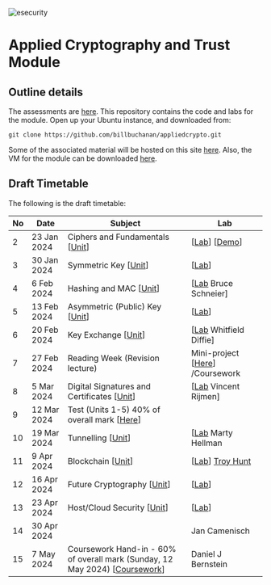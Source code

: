 ![esecurity](https://raw.githubusercontent.com/billbuchanan/appliedcrypto/main/z_associated/esecurity_graphics.png)

# Applied Cryptography and Trust Module 

## Outline details
The assessments are [here](https://github.com/billbuchanan/appliedcrypto/tree/main/z_assessments). This repository contains the code and labs for the module. Open up your Ubuntu instance, and downloaded from:
```
git clone https://github.com/billbuchanan/appliedcrypto.git
```

Some of the associated material will be hosted on this site [here](https://asecuritysite.com/csn11131). Also, the VM for the module can be downloaded [here](https://1drv.ms/u/s!AtLuQYeqHsJljfBbjVakRcSGIsQ3GA?e=DgvMbM).


## Draft Timetable
The following is the draft timetable:

| No | Date         | Subject                                            | Lab                            |
|----|--------------|----------------------------------------------------|--------------------------------|
| 2  | 23 Jan 2024  | Ciphers and Fundamentals [[Unit](https://github.com/billbuchanan/appliedcrypto/tree/main/unit01_cipher_fundamentals)]                      | [[Lab](https://github.com/billbuchanan/appliedcrypto/tree/main/unit01_cipher_fundamentals/lab)] [[Demo](https://www.youtube.com/watch?v=v6H7lHblKes)]         |
| 3  | 30 Jan 2024   | Symmetric Key [[Unit](https://github.com/billbuchanan/appliedcrypto/tree/main/unit02_symmetric)]                                 | [[Lab](https://github.com/billbuchanan/appliedcrypto/tree/main/unit02_symmetric/lab)]         |
| 4  | 6 Feb 2024  | Hashing and MAC [[Unit](https://github.com/billbuchanan/appliedcrypto/tree/main/unit03_hashing)]                               | [[Lab](https://github.com/billbuchanan/appliedcrypto/tree/main/unit03_hashing/lab) Bruce Schneier]                   |
| 5  | 13 Feb 2024  | Asymmetric (Public) Key [[Unit](https://github.com/billbuchanan/appliedcrypto/tree/main/unit04_public_key)]                       | [[Lab](https://github.com/billbuchanan/appliedcrypto/tree/main/unit04_public_key/lab)]                     |
| 6  | 20 Feb 2024  | Key Exchange   [[Unit](https://github.com/billbuchanan/appliedcrypto/tree/main/unit05_key_exchange)]                                | [[Lab](https://github.com/billbuchanan/appliedcrypto/tree/main/unit05_key_exchange/lab) Whitfield Diffie]                |
| 7 | 27 Feb 2024  | Reading Week (Revision lecture)   | Mini-project  [[Here](https://github.com/billbuchanan/appliedcrypto/tree/main/unit06a_mini_project)] /Coursework |
| 8  | 5 Mar 2024   | Digital Signatures and Certificates   [[Unit](https://github.com/billbuchanan/appliedcrypto/tree/main/unit06_trust_dig_cert)]              | [[Lab](https://github.com/billbuchanan/appliedcrypto/tree/main/unit06_trust_dig_cert/lab) Vincent Rijmen]   
| 9  | 12 Mar 2024  | Test (Units 1-5) 40% of overall mark [[Here](https://github.com/billbuchanan/appliedcrypto/tree/main/z_assessments/test01)] |                                |
| 10 | 19 Mar 2024  | Tunnelling     [[Unit](https://github.com/billbuchanan/appliedcrypto/tree/main/unit07_tunnelling)]                                | [[Lab](https://github.com/billbuchanan/appliedcrypto/tree/main/unit07_tunnelling/lab) Marty Hellman                      |
| 11 | 9 Apr 2024   | Blockchain   [[Unit](https://github.com/billbuchanan/appliedcrypto/tree/main/unit08_blockchain)]                                             | [[Lab](https://github.com/billbuchanan/appliedcrypto/tree/main/unit08_blockchain/lab)] [Troy Hunt](https://us02web.zoom.us/j/87987679833?pwd=SVhMUHRVbXRRQjc0anFTS1UyaGVhQT09)     |
| 12 | 16 Apr 2024   | Future Cryptography  [[Unit](https://github.com/billbuchanan/appliedcrypto/tree/main/unit09_future)]                                  | [[Lab](https://github.com/billbuchanan/appliedcrypto/tree/main/unit09_future/lab)]                            |
| 13 | 23 Apr 2024  | Host/Cloud Security    [[Unit](https://github.com/billbuchanan/appliedcrypto/tree/main/unit10_services)]                      |    [[Lab](https://github.com/billbuchanan/appliedcrypto/tree/main/unit10_services/lab)]                          | 
| 14 | 30 Apr 2024   |                                                    |     Jan Camenisch                       |
| 15 | 7 May 2024  | Coursework Hand-in - 60% of overall mark (Sunday, 12 May 2024) [[Coursework](https://github.com/billbuchanan/appliedcrypto/tree/main/z_assessments/coursework)]    |         Daniel J Bernstein                    |









